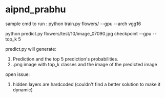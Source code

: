 # aipnd_prabhu
sample cmd to run :
python train.py flowers/ --gpu --arch vgg16


python predict.py flowers/test/10/image_07090.jpg checkpoint --gpu --top_k 5

predict.py will generate:
1. Prediction and the top 5 prediction's probabilities. 
2. .png image with top_k classes and the image of the predicted image


open issue:
1. hidden layers are hardcoded (couldn't find a better solution to make it dynamic)
